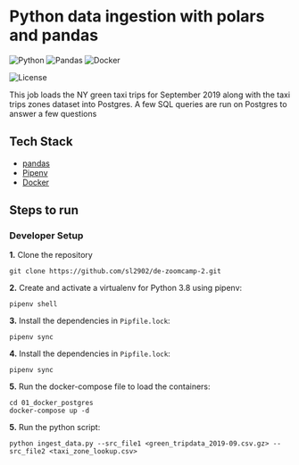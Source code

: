 # Python data ingestion with polars and pandas

![Python](https://img.shields.io/badge/Python-3.10_|_3.11-4B8BBE.svg?style=flat&logo=python&logoColor=FFD43B&labelColor=306998)
![Pandas](https://img.shields.io/badge/pandas-150458?style=flat&logo=pandas&logoColor=E70488&labelColor=150458)
![Docker](https://img.shields.io/badge/Docker-329DEE?style=flat&logo=docker&logoColor=white&labelColor=329DEE)

![License](https://img.shields.io/badge/license-CC--BY--SA--4.0-31393F?style=flat&logo=creativecommons&logoColor=black&labelColor=white)

This job loads the NY green taxi trips for September 2019 along with the taxi trips zones dataset into Postgres. A few SQL queries are
run on Postgres to answer a few questions


## Tech Stack
- [pandas](https://pandas.pydata.org/docs/user_guide/)
- [Pipenv](https://pipenv.pypa.io/en/latest/)
- [Docker](https://docs.docker.com/get-docker/)


## Steps to run

### Developer Setup

**1.** Clone the repository
```shell
git clone https://github.com/sl2902/de-zoomcamp-2.git
```

**2.** Create and activate a virtualenv for Python 3.8 using pipenv:
```shell
pipenv shell
```

**3.** Install the dependencies in `Pipfile.lock`:
```shell
pipenv sync
```

**4.** Install the dependencies in `Pipfile.lock`:
```shell
pipenv sync
```

**5.** Run the docker-compose file to load the containers:
```shell
cd 01_docker_postgres
docker-compose up -d
```

**5.** Run the python script:
```shell
python ingest_data.py --src_file1 <green_tripdata_2019-09.csv.gz> --src_file2 <taxi_zone_lookup.csv>
```

